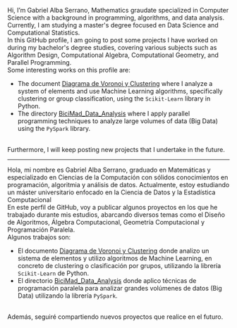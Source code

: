 Hi, I’m Gabriel Alba Serrano, Mathematics graudate specialized in Computer Science with a background in programming, algorithms, and data analysis. Currently, I am studying a master's degree focused en Data Science and Computational Statistics. <br>
In this GitHub profile, I am going to post some projects I have worked on during my bachelor's degree studies, covering various subjects such as Algorithm Design, 
Computational Algebra, Computational Geometry, and Parallel Programming. <br>
Some interesting works on this profile are:
- The document [Diagrama de Voronoi y Clustering](https://github.com/GabrielAlbaSerrano/Computational_Geometry/blob/main/Memoria%20pr%C3%A1ctica%202%20-%20Diagrama%20de%20Voronoi%20y%20Clustering.pdf) where I analyze a system of elements and use Machine Learning algorithms, specifically clustering or group classification, using the `Scikit-Learn` library in Python.
- The directory [BiciMad_Data_Analysis](https://github.com/GabrielAlbaSerrano/Parallel_Programming/tree/main/BiciMad_Data_Analysis) where I apply parallel programming techniques to analyze large volumes of data (Big Data) using the `PySpark` library.
<br>
Furthermore, I will keep posting new projects that I undertake in the future.

------------

Hola, mi nombre es Gabriel Alba Serrano, graduado en Matemáticas y especializado en Ciencias de la Computación con sólidos
conocimientos en programación, algoritmia y análisis de datos. Actualmente, estoy estudiando un máster universitario enfocado en la Ciencia de Datos y la Estadística Computacional <br>
En este perfil de GitHub, voy a publicar algunos proyectos en los que he trabajado durante mis estudios, abarcando diversos temas como el Diseño de Algoritmos, 
Álgebra Computacional, Geometría Computacional y Programación Paralela. <br>
Algunos trabajos son:
- El documento [Diagrama de Voronoi y Clustering](https://github.com/GabrielAlbaSerrano/Computational_Geometry/blob/main/Memoria%20pr%C3%A1ctica%202%20-%20Diagrama%20de%20Voronoi%20y%20Clustering.pdf)
donde analizo un sistema de elementos y utilizo algoritmos de Machine Learning, en concreto de clustering o clasificación por grupos, utilizando la librería `Scikit-Learn` de Python.
- El directorio [BiciMad_Data_Analysis](https://github.com/GabrielAlbaSerrano/Parallel_Programming/tree/main/BiciMad_Data_Analysis) donde aplico técnicas de programación paralela para
analizar grandes volúmenes de datos (Big Data) utilizando la librería `PySpark`.
<br>
Además, seguiré compartiendo nuevos proyectos que realice en el futuro.
